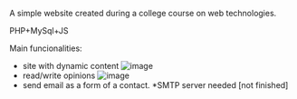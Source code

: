 A simple website created during a college course on web technologies.

PHP+MySql+JS

Main funcionalities:
- site with dynamic content
![image](https://github.com/michalciwinski/WebCourseStudyPHP/assets/91378296/27669df9-8f02-45a4-b472-baeda3b905e5)
- read/write opinions
![image](https://github.com/michalciwinski/WebCourseStudyPHP/assets/91378296/5cee2da6-223b-46f6-ab8f-c1bb808c6d9b)
- send email as a form of a contact. *SMTP server needed [not finished]

